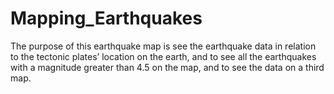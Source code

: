 # Mapping_Earthquakes
The purpose of this earthquake map is see the earthquake data in relation to the tectonic plates’ location on the earth, and to see all the earthquakes with a magnitude greater than 4.5 on the map, and to see the data on a third map.